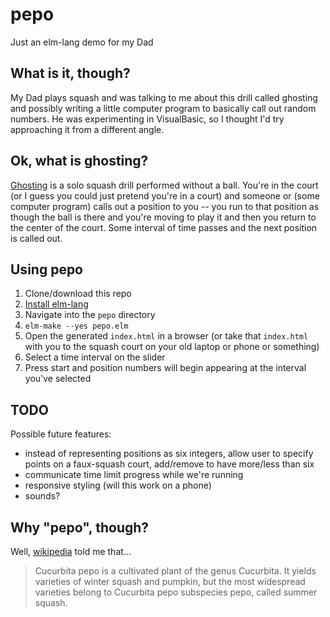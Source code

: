 # pepo

Just an elm-lang demo for my Dad


## What is it, though?

My Dad plays squash and was talking to me about this drill called ghosting and
possibly writing a little computer program to basically call out random
numbers. He was experimenting in VisualBasic, so I thought I'd try approaching
it from a different angle.


## Ok, what is ghosting?

[Ghosting](https://www.google.com/search?q=squash+ghosting) is a solo squash
drill performed without a ball. You're in the court (or I guess you could just
pretend you're in a court) and someone or (some computer program) calls out a
position to you -- you run to that position as though the ball is there and
you're moving to play it and then you return to the center of the court. Some
interval of time passes and the next position is called out.


## Using pepo

1. Clone/download this repo
1. [Install elm-lang](https://guide.elm-lang.org/install.html)
1. Navigate into the ``pepo`` directory
1. ``elm-make --yes pepo.elm``
1. Open the generated ``index.html`` in a browser (or take that ``index.html``
   with you to the squash court on your old laptop or phone or something)
1. Select a time interval on the slider
1. Press start and position numbers will begin appearing at the interval you've selected


## TODO

Possible future features:
- instead of representing positions as six integers, allow user to specify points
  on a faux-squash court, add/remove to have more/less than six
- communicate time limit progress while we're running
- responsive styling (will this work on a phone)
- sounds?


## Why "pepo", though?

Well, [wikipedia](https://en.wikipedia.org/wiki/Cucurbita_pepo) told me that...

> Cucurbita pepo is a cultivated plant of the genus Cucurbita. It yields
> varieties of winter squash and pumpkin, but the most widespread varieties
> belong to Cucurbita pepo subspecies pepo, called summer squash.
